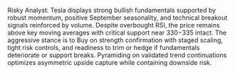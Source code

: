 Risky Analyst: Tesla displays strong bullish fundamentals supported by robust momentum, positive September seasonality, and technical breakout signals reinforced by volume. Despite overbought RSI, the price remains above key moving averages with critical support near $330-$335 intact. The aggressive stance is to Buy on strength confirmation with staged scaling, tight risk controls, and readiness to trim or hedge if fundamentals deteriorate or support breaks. Pyramiding on validated trend continuations optimizes asymmetric upside capture while containing downside risk.